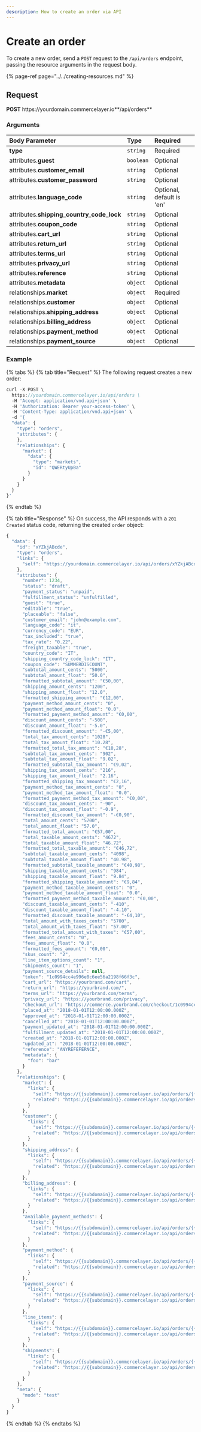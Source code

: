```yaml
---
description: How to create an order via API
---
```


# Create an order

To create a new order, send a `POST` request to the `/api/orders` endpoint, passing the resource arguments in the request body.

{% page-ref page="../../creating-resources.md" %}

## Request

**POST** https://<i></i>yourdomain.commercelayer.io**/api/orders**

### Arguments

| Body Parameter | Type | Required |
| :--- | :--- | :--- |
| **type** | `string` | Required |
| attributes.**guest** | `boolean` | Optional |
| attributes.**customer_email** | `string` | Optional |
| attributes.**customer_password** | `string` | Optional |
| attributes.**language_code** | `string` | Optional, default is 'en' |
| attributes.**shipping_country_code_lock** | `string` | Optional |
| attributes.**coupon_code** | `string` | Optional |
| attributes.**cart_url** | `string` | Optional |
| attributes.**return_url** | `string` | Optional |
| attributes.**terms_url** | `string` | Optional |
| attributes.**privacy_url** | `string` | Optional |
| attributes.**reference** | `string` | Optional |
| attributes.**metadata** | `object` | Optional |
| relationships.**market** | `object` | Required |
| relationships.**customer** | `object` | Optional |
| relationships.**shipping_address** | `object` | Optional |
| relationships.**billing_address** | `object` | Optional |
| relationships.**payment_method** | `object` | Optional |
| relationships.**payment_source** | `object` | Optional |

### Example

{% tabs %}
{% tab title="Request" %}
The following request creates a new order:

```javascript
curl -X POST \
  https://yourdomain.commercelayer.io/api/orders \
  -H 'Accept: application/vnd.api+json' \
  -H 'Authorization: Bearer your-access-token' \
  -H 'Content-Type: application/vnd.api+json' \
  -d '{
  "data": {
    "type": "orders",
    "attributes": {
    },
    "relationships": {
      "market": {
        "data": {
          "type": "markets",
          "id": "QWERtyUpBa"
        }
      }
    }
  }
}'
```
{% endtab %}

{% tab title="Response" %}
On success, the API responds with a `201 Created` status code, returning the created `order` object:

```javascript
{
  "data": {
    "id": "xYZkjABcde",
    "type": "orders",
    "links": {
      "self": "https://yourdomain.commercelayer.io/api/orders/xYZkjABcde"
    },
    "attributes": {
      "number": 1234,
      "status": "draft",
      "payment_status": "unpaid",
      "fulfillment_status": "unfulfilled",
      "guest": "true",
      "editable": "true",
      "placeable": "false",
      "customer_email": "john@example.com",
      "language_code": "it",
      "currency_code": "EUR",
      "tax_included": "true",
      "tax_rate": "0.22",
      "freight_taxable": "true",
      "country_code": "IT",
      "shipping_country_code_lock": "IT",
      "coupon_code": "SUMMERDISCOUNT",
      "subtotal_amount_cents": "5000",
      "subtotal_amount_float": "50.0",
      "formatted_subtotal_amount": "€50,00",
      "shipping_amount_cents": "1200",
      "shipping_amount_float": "12.0",
      "formatted_shipping_amount": "€12,00",
      "payment_method_amount_cents": "0",
      "payment_method_amount_float": "0.0",
      "formatted_payment_method_amount": "€0,00",
      "discount_amount_cents": "-500",
      "discount_amount_float": "-5.0",
      "formatted_discount_amount": "-€5,00",
      "total_tax_amount_cents": "1028",
      "total_tax_amount_float": "10.28",
      "formatted_total_tax_amount": "€10,28",
      "subtotal_tax_amount_cents": "902",
      "subtotal_tax_amount_float": "9.02",
      "formatted_subtotal_tax_amount": "€9,02",
      "shipping_tax_amount_cents": "216",
      "shipping_tax_amount_float": "2.16",
      "formatted_shipping_tax_amount": "€2,16",
      "payment_method_tax_amount_cents": "0",
      "payment_method_tax_amount_float": "0.0",
      "formatted_payment_method_tax_amount": "€0,00",
      "discount_tax_amount_cents": "-90",
      "discount_tax_amount_float": "-0.9",
      "formatted_discount_tax_amount": "-€0,90",
      "total_amount_cents": "5700",
      "total_amount_float": "57.0",
      "formatted_total_amount": "€57,00",
      "total_taxable_amount_cents": "4672",
      "total_taxable_amount_float": "46.72",
      "formatted_total_taxable_amount": "€46,72",
      "subtotal_taxable_amount_cents": "4098",
      "subtotal_taxable_amount_float": "40.98",
      "formatted_subtotal_taxable_amount": "€40,98",
      "shipping_taxable_amount_cents": "984",
      "shipping_taxable_amount_float": "9.84",
      "formatted_shipping_taxable_amount": "€9,84",
      "payment_method_taxable_amount_cents": "0",
      "payment_method_taxable_amount_float": "0.0",
      "formatted_payment_method_taxable_amount": "€0,00",
      "discount_taxable_amount_cents": "-410",
      "discount_taxable_amount_float": "-4.10",
      "formatted_discount_taxable_amount": "-€4,10",
      "total_amount_with_taxes_cents": "5700",
      "total_amount_with_taxes_float": "57.00",
      "formatted_total_amount_with_taxes": "€57,00",
      "fees_amount_cents": "0",
      "fees_amount_float": "0.0",
      "formatted_fees_amount": "€0,00",
      "skus_count": "2",
      "line_item_options_count": "1",
      "shipments_count": "1",
      "payment_source_details": null,
      "token": "1c0994cc4e996e8c6ee56a2198f66f3c",
      "cart_url": "https://yourbrand.com/cart",
      "return_url": "https://yourbrand.com/",
      "terms_url": "https://yourbrand.com/terms",
      "privacy_url": "https://yourbrand.com/privacy",
      "checkout_url": "https://commerce.yourbrand.com/checkout/1c0994cc4e996e8c6ee56a2198f66f3c",
      "placed_at": "2018-01-01T12:00:00.000Z",
      "approved_at": "2018-01-01T12:00:00.000Z",
      "cancelled_at": "2018-01-01T12:00:00.000Z",
      "payment_updated_at": "2018-01-01T12:00:00.000Z",
      "fulfillment_updated_at": "2018-01-01T12:00:00.000Z",
      "created_at": "2018-01-01T12:00:00.000Z",
      "updated_at": "2018-01-01T12:00:00.000Z",
      "reference": "ANYREFEFERNCE",
      "metadata": {
        "foo": "bar"
      }
    },
    "relationships": {
      "market": {
        "links": {
          "self": "https://{{subdomain}}.commercelayer.io/api/orders/{{order_id}}/relationships/market",
          "related": "https://{{subdomain}}.commercelayer.io/api/orders/{{order_id}}/market"
        }
      },
      "customer": {
        "links": {
          "self": "https://{{subdomain}}.commercelayer.io/api/orders/{{order_id}}/relationships/customer",
          "related": "https://{{subdomain}}.commercelayer.io/api/orders/{{order_id}}/customer"
        }
      },
      "shipping_address": {
        "links": {
          "self": "https://{{subdomain}}.commercelayer.io/api/orders/{{order_id}}/relationships/shipping_address",
          "related": "https://{{subdomain}}.commercelayer.io/api/orders/{{order_id}}/shipping_address"
        }
      },
      "billing_address": {
        "links": {
          "self": "https://{{subdomain}}.commercelayer.io/api/orders/{{order_id}}/relationships/billing_address",
          "related": "https://{{subdomain}}.commercelayer.io/api/orders/{{order_id}}/billing_address"
        }
      },
      "available_payment_methods": {
        "links": {
          "self": "https://{{subdomain}}.commercelayer.io/api/orders/{{order_id}}/relationships/available_payment_methods",
          "related": "https://{{subdomain}}.commercelayer.io/api/orders/{{order_id}}/available_payment_methods"
        }
      },
      "payment_method": {
        "links": {
          "self": "https://{{subdomain}}.commercelayer.io/api/orders/{{order_id}}/relationships/payment_method",
          "related": "https://{{subdomain}}.commercelayer.io/api/orders/{{order_id}}/payment_method"
        }
      },
      "payment_source": {
        "links": {
          "self": "https://{{subdomain}}.commercelayer.io/api/orders/{{order_id}}/relationships/payment_source",
          "related": "https://{{subdomain}}.commercelayer.io/api/orders/{{order_id}}/payment_source"
        }
      },
      "line_items": {
        "links": {
          "self": "https://{{subdomain}}.commercelayer.io/api/orders/{{order_id}}/relationships/line_items",
          "related": "https://{{subdomain}}.commercelayer.io/api/orders/{{order_id}}/line_items"
        }
      },
      "shipments": {
        "links": {
          "self": "https://{{subdomain}}.commercelayer.io/api/orders/{{order_id}}/relationships/shipments",
          "related": "https://{{subdomain}}.commercelayer.io/api/orders/{{order_id}}/shipments"
        }
      }
    },
    "meta": {
      "mode": "test"
    }
  }
}
```
{% endtab %}
{% endtabs %}
